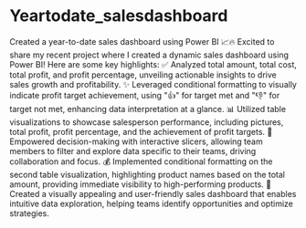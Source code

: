 # Yeartodate_salesdashboard
Created a year-to-date sales dashboard using Power BI
📈🔥 Excited to share my recent project where I created a dynamic sales dashboard using Power BI! Here are some key highlights:
✅ Analyzed total amount, total cost, total profit, and profit percentage, unveiling actionable insights to drive sales growth and profitability.
✨ Leveraged conditional formatting to visually indicate profit target achievement, using "👍" for target met and "👎" for target not met, enhancing data interpretation at a glance.
📊 Utilized table visualizations to showcase salesperson performance, including pictures, total profit, profit percentage, and the achievement of profit targets.
🚀 Empowered decision-making with interactive slicers, allowing team members to filter and explore data specific to their teams, driving collaboration and focus.
💰 Implemented conditional formatting on the second table visualization, highlighting product names based on the total amount, providing immediate visibility to high-performing products.
🎯 Created a visually appealing and user-friendly sales dashboard that enables intuitive data exploration, helping teams identify opportunities and optimize strategies.
